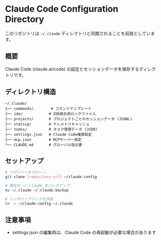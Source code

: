 # Claude Code Configuration Directory

このリポジトリは `~/.claude` ディレクトリと同期されることを前提としています。

## 概要

Claude Code (claude.ai/code) の設定とセッションデータを保存するディレクトリです。

## ディレクトリ構造

```
~/.claude/
├── commands/        # コマンドテンプレート
├── ide/            # IDE統合用ロックファイル
├── projects/       # プロジェクトごとのセッションデータ (JSONL)
├── statsig/        # テレメトリキャッシュ
├── todos/          # タスク管理データ (JSON)
├── settings.json   # Claude Code権限設定
├── mcp.json        # MCPサーバー設定
└── CLAUDE.md       # グローバル指示書
```

## セットアップ

```bash
# リポジトリをクローン
git clone [repository-url] ~/claude-config

# 既存の ~/.claude をバックアップ
mv ~/.claude ~/.claude.backup

# シンボリックリンクを作成
ln -s ~/claude-config ~/.claude
```

## 注意事項

- settings.json の編集時は、Claude Code の再起動が必要な場合があります
